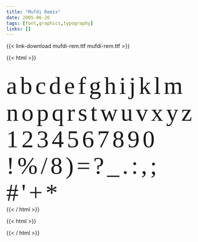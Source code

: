 ```yaml
---
title: "Mufdi Remix"
date: 2005-06-26
tags: [font,graphics,typography]
links: []
---
```

{{< link-download mufdi-rem.ttf mufdi-rem.ttf >}}

{{< html >}}
<br/><br/>
<div class="font-preview">abcdefghijklmnopqrstwuvxyz</div>
<div class="font-preview">1234567890</div>
<div class="font-preview">!%/8)=?_.:,;#'+*</div>
{{< / html >}}

{{< html >}}
<style>
@font-face { font-family : "MufdiRem"; src: url('mufdi-rem.ttf') format('truetype'); }
:root {
	--font-family-title: 'MufdiRem';
	--h1-size: 8rem;
}
h1.title {
	letter-spacing: 0.05em;
}
div.font-preview {
	font-family : "MufdiRem";
	line-height: 1.1em;
	letter-spacing: 0.5rem;
	font-size: 4rem;
	word-break: break-all;
}
</style>
{{< / html >}}
